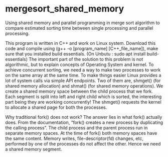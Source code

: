 # mergesort_shared_memory
Using shared memory and parallel programming in merge sort algorithm to compare estimated sorting time between single processing and parallel processing.

This program is written in C++ and work on Linux system.
Download this code and compile using (g++ -o [program_name] [C++_file_name]), make sure that you installed build essentials. (On Unbutu : sudo apt install build-essentials)
The important part of the solution to this problem is not algorithmic, but to explain concepts of Operating System and kernel. 
To achieve concurrent sorting, we need a way to make two processes to work on the same array at the same time. To make things easier Linux provides a lot of system calls via simple API endpoints. Two of them are, shmget() (for shared memory allocation) and shmat() (for shared memory operations). We create a shared memory space between the child process that we fork. Each segment is split into left and right child which is sorted, the interesting part being they are working concurrently! The shmget() requests the kernel to allocate a shared page for both the processes.

Why traditional fork() does not work? 
The answer lies in what fork() actually does. From the documentation, “fork() creates a new process by duplicating the calling process”. The child process and the parent process run in separate memory spaces. At the time of fork() both memory spaces have the same content. Memory writes, file-descriptor(fd) changes, etc, performed by one of the processes do not affect the other. Hence we need a shared memory segment.
